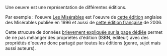 <!-- LANG:EN, title="How to distinct editions from works"-->
<!-- LANG:EN, title="Comment faire la distinction entre des oeuvres et des éditions"-->
Une oeuvre est une représentation de différentes éditions. 

Par exemple : l'oeuvre [Les Misérables](https://inventaire.io/entity/wd:Q180736) est l'oeuvre de
[cette édition](https://inventaire.io/entity/isbn:9780449911679) anglaise des Misérables publiée en 1996 et aussi de [cette édition française](https://inventaire.io/entity/isbn:9782010015779) de 2006.

Cette strucure de données [brievement expliquée sur la page dédiée](https://wiki.inventaire.io/wiki/Data?lang=fr#structure-des-donnée) permet de ne pas mélanger des propriétés d'édition (ISBN, éditeur) avec des propriétés d'oeuvre donc partagé par toutes les éditions (genre, sujet mais aussi auteurs).
